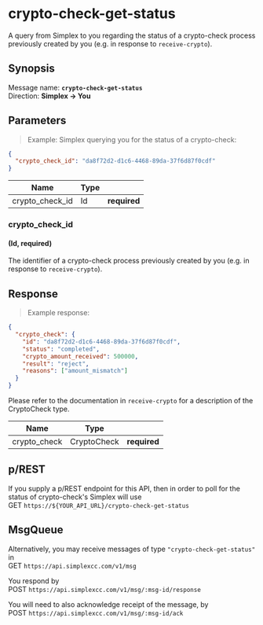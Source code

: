 # crypto-check-get-status #

A query from Simplex to you regarding the status of a crypto-check process previously created by you (e.g. in response to `receive-crypto`).

## Synopsis ##

Message name: **`crypto-check-get-status`**  
Direction: **Simplex &rarr; You**

## Parameters ##

> Example: Simplex querying you for the status of a crypto-check:

```json
{
  "crypto_check_id": "da8f72d2-d1c6-4468-89da-37f6d87f0cdf"
}
```

Name            | Type |   |
--------------- | ---- | - |
crypto_check_id | Id   | **required**

### crypto_check_id ###
#### (Id, **required**)

The identifier of a crypto-check process previously created by you (e.g. in response to `receive-crypto`).

## Response ##

> Example response:

```json
{
  "crypto_check": {
    "id": "da8f72d2-d1c6-4468-89da-37f6d87f0cdf",
    "status": "completed",
    "crypto_amount_received": 500000,
    "result": "reject",
    "reasons": ["amount_mismatch"]
  }
}
```

Please refer to the documentation in `receive-crypto` for a description of the CryptoCheck type.

Name         | Type        |   |
------------ | ----------- | - |
crypto_check | CryptoCheck | **required**

## p/REST ##

If you supply a p/REST endpoint for this API, then in order to poll for the status of crypto-check's Simplex will use  
<span class="http-verb http-get">GET</span> `https://${YOUR_API_URL}/crypto-check-get-status`

## MsgQueue ##

Alternatively, you may receive messages of type `"crypto-check-get-status"` in  
<span class="http-verb http-get">GET</span> `https://api.simplexcc.com/v1/msg`

You respond by  
<span class="http-verb http-post">POST</span> `https://api.simplexcc.com/v1/msg/:msg-id/response`

You will need to also acknowledge receipt of the message, by  
<span class="http-verb http-post">POST</span> `https://api.simplexcc.com/v1/msg/:msg-id/ack`

[modeline]: # ( vim: set ts=2 sw=2 expandtab wrap linebreak: )
